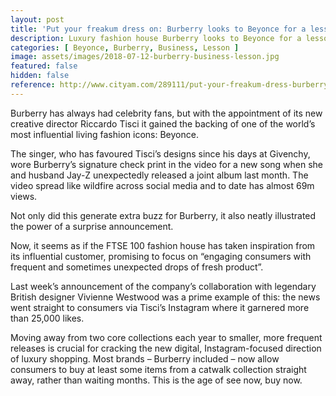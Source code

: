 ```yaml
---
layout: post
title: 'Put your freakum dress on: Burberry looks to Beyonce for a lesson in business'
description: Luxury fashion house Burberry looks to Beyonce for a lesson in business
categories: [ Beyonce, Burberry, Business, Lesson ]
image: assets/images/2018-07-12-burberry-business-lesson.jpg
featured: false
hidden: false
reference: http://www.cityam.com/289111/put-your-freakum-dress-burberry-looks-beyonce-lesson
---
```

Burberry has always had celebrity fans, but with the appointment of its new creative director Riccardo Tisci it gained the backing of one of the world’s most influential living fashion icons: Beyonce.

The singer, who has favoured Tisci’s designs since his days at Givenchy, wore Burberry’s signature check print in the video for a new song when she and husband Jay-Z unexpectedly released a joint album last month. The video spread like wildfire across social media and to date has almost 69m views.

Not only did this generate extra buzz for Burberry, it also neatly illustrated the power of a surprise announcement.

Now, it seems as if the FTSE 100 fashion house has taken inspiration from its influential customer, promising to focus on “engaging consumers with frequent and sometimes unexpected drops of fresh product”.

Last week’s announcement of the company’s collaboration with legendary British designer Vivienne Westwood was a prime example of this: the news went straight to consumers via Tisci’s Instagram where it garnered more than 25,000 likes.

Moving away from two core collections each year to smaller, more frequent releases is crucial for cracking the new digital, Instagram-focused direction of luxury shopping. Most brands – Burberry included – now allow consumers to buy at least some items from a catwalk collection straight away, rather than waiting months. This is the age of see now, buy now.
